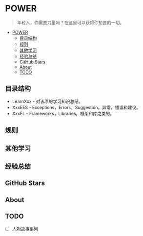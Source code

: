# POWER

> 年轻人，你需要力量吗？在这里可以获得你想要的一切。

<!-- TOC -->

- [POWER](#power)
    - [目录结构](#目录结构)
    - [规则](#规则)
    - [其他学习](#其他学习)
    - [经验总结](#经验总结)
    - [GitHub Stars](#github-stars)
    - [About](#about)
    - [TODO](#todo)

<!-- /TOC -->

## 目录结构

- LearnXxx - 对该项的学习知识总结。
- XxxEES - Exceptions，Errors，Suggestion。异常，错误和建议。
- XxxFL - Frameworks，Libraries。框架和库之类的。

## 规则

## 其他学习

## 经验总结

## GitHub Stars

## About

## TODO

- [ ] 人物故事系列